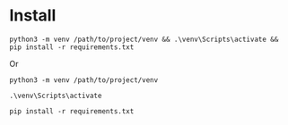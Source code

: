 # Install


```
python3 -m venv /path/to/project/venv && .\venv\Scripts\activate && pip install -r requirements.txt
```

Or

```
python3 -m venv /path/to/project/venv
```

```
.\venv\Scripts\activate
```


```
pip install -r requirements.txt
```


